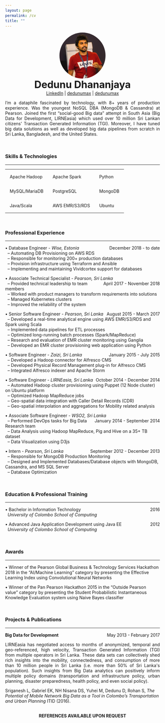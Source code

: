 ```yaml
---
layout: page
permalink: /cv
title: ""
---
```


<script src="https://kit.fontawesome.com/9a512b1d4a.js" crossorigin="anonymous"></script>

<style type="text/css">  
  td {
    padding: 15px;
  }
  
  img {
    display: block;
    margin-left: auto;
    margin-right: auto;
    width: 150px;
    height: 150px;
    border-radius: 50%;
  }
</style>

<img src="/assets/cv.jpg">

<center style="font-size:32px"><b>Dedunu Dhananjaya</b></center>

<center><i class="fab fa-linkedin-in"></i> <a href="https://www.linkedin.com/in/dedunu/">LinkedIn</a>  |  <i class="fab fa-stack-overflow"></i> <a href="https://askubuntu.com/users/125365/dedunumax">dedunumax</a>  |  <i class="fab fa-github-alt"></i> <a href="https://github.com/dedunumax">dedunumax</a></center>


<p style='text-align: justify;'>
  I’m a dataphile fascinated by technology, with 8+ years of production experience. Was the youngest NoSQL DBA (MongoDB & Cassandra) at Pearson. Joined the first “social-good Big data” attempt in South Asia (Big Data for Development, LIRNEasia) which used over 10 million Sri Lankan citizens’ Transaction Generated Information (TGI). Moreover, I have tuned big data solutions as well as developed big data pipelines from scratch in Sri Lanka, Bangladesh, and the United States.
</p>
<br />

### <i class="fas fa-tools"></i> Skills & Technologies
---


<table style="width:100%;">
  <tr>
    <td><i class="fas fa-feather-alt"></i> Apache Hadoop </td>
    <td><i class="fas fa-feather-alt"></i> Apache Spark</td>
    <td><i class="fab fa-python"></i> Python</td>
  </tr>
  <tr>
    <td><i class="fas fa-database"></i> MySQL/MariaDB</td>
    <td><i class="fas fa-database"></i> PostgreSQL</td>
    <td><i class="fas fa-database"></i> MongoDB</td>
  </tr>
  <tr>
    <td><i class="fab fa-java"></i> Java/Scala</td>
    <td><i class="fab fa-aws"></i> AWS EMR/S3/RDS</td>
    <td><i class="fab fa-linux"></i> Ubuntu</td>
  </tr>
</table>


<br />

### <i class="far fa-building"></i> Professional Experience
---

<p style="text-align:left;">• Database Engineer - <i>Wise, Estonia</i><span style="float:right;">December 2018 - to date</span><br/>
&nbsp;&nbsp;– Automating DB Provisioning on AWS RDS <br/>
&nbsp;&nbsp;– Responsible for monitoring 200+ production databases<br/>
&nbsp;&nbsp;– Provision infrastructure using Terraform and Ansible<br/>
&nbsp;&nbsp;– Implementing and maintaining Vividcortex support for databases<br/>
</p>

<p style="text-align:left;">• Associate Technical Specialist - <i>Pearson, Sri Lanka</i><span style="float:right;">April 2017 - November 2018</span><br/>
&nbsp;&nbsp;– Provided technical leadership to team members<br/>
&nbsp;&nbsp;– Worked with product managers to transform requirements into solutions<br/>
&nbsp;&nbsp;– Managed Kubernetes clusters<br/>
&nbsp;&nbsp;– Improved the reliability of the system<br/> 
</p>

<p style="text-align:left;">• Senior Software Engineer - <i>Pearson, Sri Lanka</i><span style="float:right;">August 2015 - March 2017</span><br/>
&nbsp;&nbsp;– Developed a real-time analytical engine using AWS EMR/S3/RDS and Spark using Scala<br/>
&nbsp;&nbsp;– Implemented data pipelines for ETL processes<br/>
&nbsp;&nbsp;– Optimized long-running batch processes (Spark/MapReduce)<br/>
&nbsp;&nbsp;– Research and evaluation of EMR cluster monitoring using Ganglia<br/>
&nbsp;&nbsp;– Developed an EMR cluster provisioning web application using Python<br/>
</p>

<p style="text-align:left;">• Software Engineer - <i>Zaizi, Sri Lanka</i><span style="float:right;">January 2015 - July 2015</span><br/>
&nbsp;&nbsp;– Developed a Hadoop connector for Alfresco CMS<br/>
&nbsp;&nbsp;– Developed Physical Record Management plug-in for Alfresco CMS<br/>
&nbsp;&nbsp;– Integrated Alfresco indexer and Apache Storm<br/>
</p>

<p style="text-align:left;">• Software Engineer - <i>LIRNEasia, Sri Lanka</i><span style="float:right;">October 2014 - December 2014</span><br/>
&nbsp;&nbsp;– Automated Hadoop cluster provisioning using Puppet (12 Node cluster) on Ubuntu platform<br/>
&nbsp;&nbsp;– Optimized Hadoop MapReduce jobs<br/>
&nbsp;&nbsp;– Geo-spatial data integration with Caller Detail Records (CDR)<br/>
&nbsp;&nbsp;– Geo-spatial interpolation and aggregations for Mobility related analysis<br/>
</p>

<p style="text-align:left;">• Associate Software Engineer - <i>WSO2, Sri Lanka</i><span style="float:right;">January 2014 - September 2014</span><br/>
&nbsp;&nbsp;– Performed DevOps tasks for Big Data Research team<br/>
&nbsp;&nbsp;– Data Analysis using Hadoop MapReduce, Pig and Hive on a 35+ TB dataset<br/>
&nbsp;&nbsp;– Data Visualization using D3js<br/>
</p>

<p style="text-align:left;">• Intern - <i>Pearson, Sri Lanka</i><span style="float:right;">September 2012 - December 2013</span><br/>
&nbsp;&nbsp;– Responsible for MongoDB Production Monitoring<br/>
&nbsp;&nbsp;– Designed and Implemented Databases/Database objects with MongoDB, Cassandra, and MS SQL Server<br/>
&nbsp;&nbsp;– Database Optimization<br/>
</p>

<br />

### <i class="fas fa-university"></i> Education & Professional Training
---

<p style="text-align:left;">• Bachelor in Information Technology<span style="float:right;">2016</span><br/>
&nbsp;&nbsp;<i>University of Colombo School of Computing</i><br/>
</p>

<p style="text-align:left;">• Advanced Java Application Development using Java EE<span style="float:right;">2012</span><br/>
&nbsp;&nbsp;<i>University of Colombo School of Computing</i><br/>
</p>


<br />

### <i class="fas fa-award"></i> Awards
---

• Winner of the Pearson Global Business & Technology Services Hackathon 2018 in the “AI/Machine Learning” category by presenting the Effective Learning Index using Convolutional Neural Networks

• Winner of the Pan Pearson Hackathon 2015 in the “Outside Pearson value” category by presenting the Student Probabilistic Instantaneous Knowledge Evaluation system using Naive Bayes classifier


<br />

### <i class="fas fa-scroll"></i> Projects & Publications
---

<p style="text-align:left;"><b>Big Data for Development</b><span style="float:right;">May 2013 - February 2017</span><br/></p>
<p style='text-align: justify;'>
LIRNEasia has negotiated access to months of anonymized, temporal and geo-referenced, high velocity, Transaction Generated Information (TGI) from multiple operators in Sri Lanka. These data sets can collectively shed rich insights into the mobility, connectedness, and consumption of more than 10 million people in Sri Lanka (i.e. more than 50% of Sri Lanka's population). Such insights from Big Data analytics can positively inform multiple policy domains (transportation and infrastructure policy, urban planning, disaster preparedness, health policy, and even social policy).
</p>

Sriganesh L, Gabriel EK, NH Nisana DS, Yuhei M, Dedunu D, Rohan S, *The Potential of Mobile Network Big Data as a Tool in Colombo’s Transportation and Urban Planning* ITID (2016).
<br/><br/>
<center><b>REFERENCES AVAILABLE UPON REQUEST</b></center>
